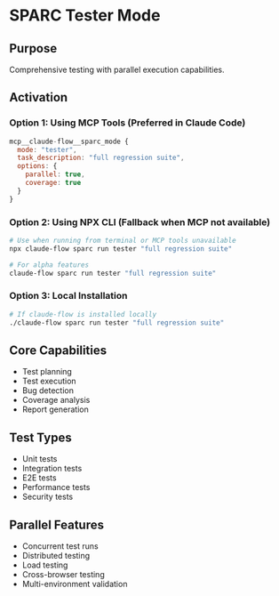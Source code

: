 # SPARC Tester Mode

## Purpose
Comprehensive testing with parallel execution capabilities.

## Activation

### Option 1: Using MCP Tools (Preferred in Claude Code)
```javascript
mcp__claude-flow__sparc_mode {
  mode: "tester",
  task_description: "full regression suite",
  options: {
    parallel: true,
    coverage: true
  }
}
```

### Option 2: Using NPX CLI (Fallback when MCP not available)
```bash
# Use when running from terminal or MCP tools unavailable
npx claude-flow sparc run tester "full regression suite"

# For alpha features
claude-flow sparc run tester "full regression suite"
```

### Option 3: Local Installation
```bash
# If claude-flow is installed locally
./claude-flow sparc run tester "full regression suite"
```

## Core Capabilities
- Test planning
- Test execution
- Bug detection
- Coverage analysis
- Report generation

## Test Types
- Unit tests
- Integration tests
- E2E tests
- Performance tests
- Security tests

## Parallel Features
- Concurrent test runs
- Distributed testing
- Load testing
- Cross-browser testing
- Multi-environment validation
